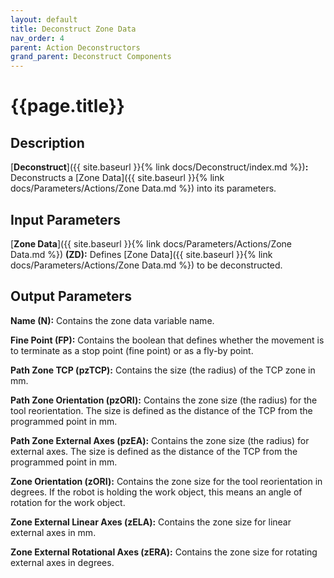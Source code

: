 ```yaml
---
layout: default
title: Deconstruct Zone Data
nav_order: 4
parent: Action Deconstructors
grand_parent: Deconstruct Components
---
```


# **{{page.title}}**

## **Description**

[**Deconstruct**]({{ site.baseurl }}{% link docs/Deconstruct/index.md %})**:** 
Deconstructs a [Zone Data]({{ site.baseurl }}{% link docs/Parameters/Actions/Zone Data.md %}) into its parameters. 

## **Input Parameters**

[**Zone Data**]({{ site.baseurl }}{% link docs/Parameters/Actions/Zone Data.md %}) **(ZD):** Defines [Zone Data]({{ site.baseurl }}{% link docs/Parameters/Actions/Zone Data.md %}) to be deconstructed.

## **Output Parameters**

**Name (N):** Contains the zone data variable name. 

**Fine Point (FP):** Contains the boolean that defines whether the movement is to terminate as a stop point (fine point) or as a fly-by point. 

**Path Zone TCP (pzTCP):** Contains the size (the radius) of the TCP zone in mm. 

**Path Zone Orientation (pzORI):** Contains the zone size (the radius) for the tool reorientation. The size is defined as the distance of the TCP from the programmed point in mm.

**Path Zone External Axes (pzEA):** Contains the zone size (the radius) for external axes. The size is defined as the distance of the TCP from the programmed point in mm.

**Zone Orientation (zORI):** Contains the zone size for the tool reorientation in degrees. If the robot is holding the work object, this means an angle of rotation for the work object.

**Zone External Linear Axes (zELA):** Contains the zone size for linear external axes in mm.

**Zone External Rotational Axes (zERA):** Contains the zone size for rotating external axes in degrees.

